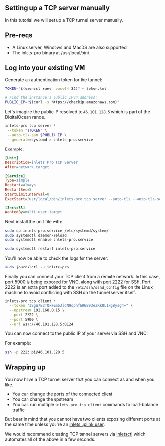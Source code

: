 ## Setting up a TCP server manually

In this tutorial we will set up a TCP tunnel server manually.

## Pre-reqs

* A Linux server, Windows and MacOS are also supported
* The inlets-pro binary at /usr/local/bin/

## Log into your existing VM

Generate an authentication token for the tunnel:

```bash
TOKEN="$(openssl rand -base64 32)" > token.txt

# Find the instance's public IPv4 address:
PUBLIC_IP="$(curl -s https://checkip.amazonaws.com)"
```

Let's imagine the public IP resolved to `46.101.128.5` which is part of the DigitalOcean range.

```bash
inlets-pro tcp server \
 --token "$TOKEN" \
 --auto-tls-san $PUBLIC_IP \
 --generate=systemd > inlets-pro.service
```

Example:

```ini
[Unit]
Description=inlets Pro TCP Server
After=network.target

[Service]
Type=simple
Restart=always
RestartSec=5
StartLimitInterval=0
ExecStart=/usr/local/bin/inlets-pro tcp server --auto-tls --auto-tls-san=46.101.128.5 --control-addr=0.0.0.0 --token="ISgW7E2TQk+ZmbJldN9ophfE96B93eZKk8L1+gBysg4=" --control-port=8124 --auto-tls-path=/tmp/inlets-pro

[Install]
WantedBy=multi-user.target
```

Next install the unit file with:

```bash
sudo cp inlets-pro.service /etc/systemd/system/
sudo systemctl daemon-reload
sudo systemctl enable inlets-pro.service

sudo systemctl restart inlets-pro.service
```

You'll now be able to check the logs for the server:

```bash
sudo journalctl -u inlets-pro
```

Finally you can connect your TCP client from a remote network. In this case, port 5900 is being exposed for VNC, along with port 2222 for SSH. Port 2222 is an extra port added to the `/etc/ssh/sshd_config` file on the Linux machine to avoid conflicting with SSH on the tunnel server itself.

```bash
inlets-pro tcp client \
  --token "ISgW7E2TQk+ZmbJldN9ophfE96B93eZKk8L1+gBysg4=" \
  --upstream 192.168.0.15 \
  --port 2222 \
  --port 5900 \
  --url wss://46.101.128.5:8124
```

You can now connect to the public IP of your server via SSH and VNC:

For example:

```bash
ssh -p 2222 pi@46.101.128.5
```

## Wrapping up

You now have a TCP tunnel server that you can connect as and when you like.

* You can change the ports of the connected client
* You can change the upstream
* You can run multiple `inlets-pro tcp client` commands to load-balance traffic

But bear in mind that you cannot have two clients exposing different ports at the same time unless you're an [inlets uplink user](/uplink/become-a-provider).

We would recommend creating TCP tunnel servers via [inletsctl](/tutorial/ssh-tcp-tunnel) which automates all of the above in a few seconds.
